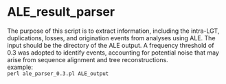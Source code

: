 # ALE_result_parser
The purpose of this script is to extract information, including the intra-LGT, duplications, losses, and origination events from analyses using ALE. The input should be the directory of the ALE output. A frequency threshold of 0.3 was adopted to identify events, accounting for potential noise that may arise from sequence alignment and tree reconstructions.  
example:  
`perl ale_parser_0.3.pl ALE_output`
